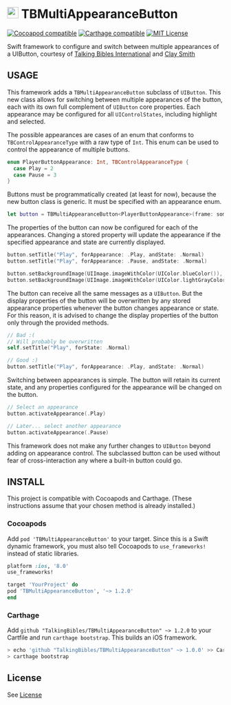 # <img src="https://avatars3.githubusercontent.com/u/12140183" width="26" height="26"> TBMultiAppearanceButton

[![Cocoapod compatible](https://img.shields.io/cocoapods/v/TBMultiAppearanceButton.svg)](https://cocoapods.org/pods/TBMultiAppearanceButton)
[![Carthage compatible](https://img.shields.io/badge/carthage-compatible-4BC51D.svg?style=flat)](https://github.com/Carthage/Carthage)
[![MIT License](https://img.shields.io/badge/license-MIT%20License-blue.svg)](LICENSE)

Swift framework to configure and switch between multiple appearances of a UIButton, courtesy
of [Talking Bibles International](https://github.com/TalkingBibles) and [Clay Smith](https://github.com/stphnclysmth)


## USAGE

This framework adds a `TBMultiAppearanceButton` subclass of `UIButton`. This new class
allows for switching between multiple appearances of the button, each with its own full
complement of `UIButton` core properties. Each appearance may be configured for all
`UIControlStates`, including highlight and selected.

The possible appearances are cases of an enum that conforms to `TBControlAppearanceType`
with a raw type of `Int`. This enum can be used to control the appearance of multiple
buttons.

```swift
enum PlayerButtonAppearance: Int, TBControlAppearanceType {
  case Play = 2
  case Pause = 3
}
```

Buttons must be programmatically created (at least for now), because the new button class
is generic. It must be specified with an appearance enum.

```swift
let button = TBMultiAppearanceButton<PlayerButtonAppearance>(frame: someFrame)
```

The properties of the button can now be configured for each of the appearances. Changing a
stored property will update the appearance if the specified appearance and state are
currently displayed.

```swift
button.setTitle("Play", forAppearance: .Play, andState: .Normal)
button.setTitle("Play", forAppearance: .Pause, andState: .Normal)

button.setBackgroundImage(UIImage.imageWithColor(UIColor.blueColor()), forAppearance: .Play, andState: .Normal)
button.setBackgroundImage(UIImage.imageWithColor(UIColor.lightGrayColor()), forAppearance: .Play, andState: .Normal)
```

The button can receive all the same messages as a `UIButton`. But the display properties of
the button will be overwritten by any stored appearance properties whenever the button
changes appearance or state. For this reason, it is advised to change the display
properties of the button only through the provided methods.

```swift
// Bad :(
// Will probably be overwritten
self.setTitle("Play", forState: .Normal)

// Good :)
button.setTitle("Play", forAppearance: .Play, andState: .Normal)
```

Switching between appearances is simple. The button will retain its current state, and any
properties configured for the appearance will be changed on the button.

```swift
// Select an appearance
button.activateAppearance(.Play)

// Later... select another appearance
button.activateAppearance(.Pause)
```

This framework does not make any further changes to `UIButton` beyond adding on appearance
control. The subclassed button can be used without fear of cross-interaction any where a
built-in button could go.


## INSTALL

This project is compatible with Cocoapods and Carthage. (These instructions assume that your
chosen method is already installed.)

### Cocoapods

Add `pod 'TBMultiAppearanceButton'` to your target. Since this is a Swift dynamic
framework, you must also tell Cocoapods to `use_frameworks!` instead of static libraries.

```ruby
platform :ios, '8.0'
use_frameworks!

target 'YourProject' do
pod 'TBMultiAppearanceButton', '~> 1.2.0'
end
```

### Carthage

Add `github "TalkingBibles/TBMultiAppearanceButton" ~> 1.2.0` to your Cartfile and run
`carthage bootstrap`. This builds an iOS framework.

```sh
> echo 'github "TalkingBibles/TBMultiAppearanceButton" ~> 1.0.0' >> Cartfile
> carthage bootstrap
```

## License

See [License](LICENSE)
